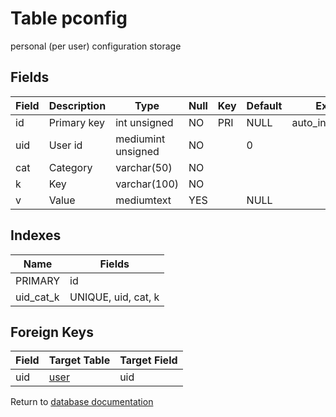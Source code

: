 Table pconfig
===========

personal (per user) configuration storage

Fields
------

| Field | Description | Type               | Null | Key | Default | Extra          |
| ----- | ----------- | ------------------ | ---- | --- | ------- | -------------- |
| id    | Primary key | int unsigned       | NO   | PRI | NULL    | auto_increment |
| uid   | User id     | mediumint unsigned | NO   |     | 0       |                |
| cat   | Category    | varchar(50)        | NO   |     |         |                |
| k     | Key         | varchar(100)       | NO   |     |         |                |
| v     | Value       | mediumtext         | YES  |     | NULL    |                |

Indexes
------------

| Name | Fields |
|------|--------|
| PRIMARY | id |
| uid_cat_k | UNIQUE, uid, cat, k |

Foreign Keys
------------

| Field | Target Table | Target Field |
|-------|--------------|--------------|
| uid | [user](help/database/db_user) | uid |

Return to [database documentation](help/database)
